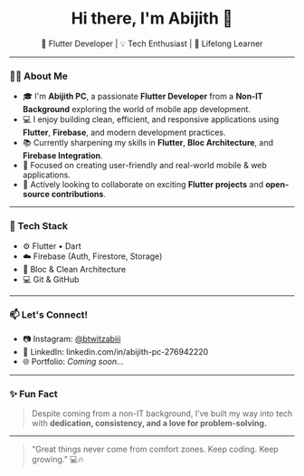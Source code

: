 <h1 align="center">Hi there, I'm Abijith 👋</h1>

<p align="center">
  🚀 Flutter Developer | 💡 Tech Enthusiast | 🌱 Lifelong Learner  
</p>

---

### 👨‍💻 About Me

- 🎓 I'm **Abijith PC**, a passionate **Flutter Developer** from a **Non-IT Background** exploring the world of mobile app development.
- 💻 I enjoy building clean, efficient, and responsive applications using **Flutter**, **Firebase**, and modern development practices.
- 📚 Currently sharpening my skills in **Flutter**, **Bloc Architecture**, and **Firebase Integration**.
- 🎯 Focused on creating user-friendly and real-world mobile & web applications.
- 🤝 Actively looking to collaborate on exciting **Flutter projects** and **open-source contributions**.

---

### 🌟 Tech Stack

- ⚙️ Flutter • Dart  
- ☁️ Firebase (Auth, Firestore, Storage)  
- 🧠 Bloc & Clean Architecture  
- 💻 Git & GitHub  

---

### 📫 Let's Connect!

- 📷 Instagram: [@btwitzabiii](https://instagram.com/btwitzabiii)
- 💼 LinkedIn: linkedin.com/in/abijith-pc-276942220
- 🌐 Portfolio: *Coming soon...*

---

### ✨ Fun Fact

> Despite coming from a non-IT background, I’ve built my way into tech with **dedication, consistency, and a love for problem-solving.**

---

> “Great things never come from comfort zones. Keep coding. Keep growing.” 💻🔥

